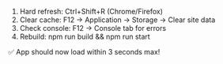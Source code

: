 1. Hard refresh: Ctrl+Shift+R (Chrome/Firefox)
2. Clear cache: F12 → Application → Storage → Clear site data
3. Check console: F12 → Console tab for errors
4. Rebuild: npm run build && npm run start

✅ App should now load within 3 seconds max!

```

```
